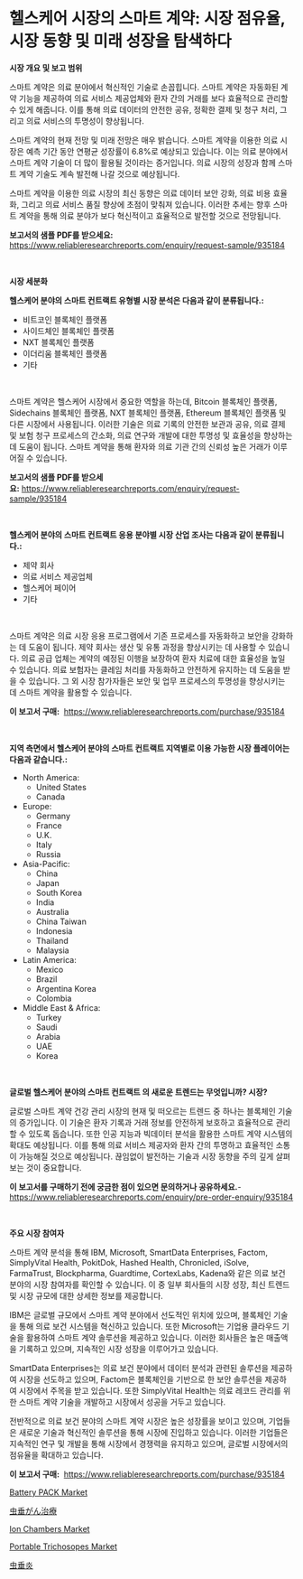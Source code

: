 <p><h1>헬스케어 시장의 스마트 계약: 시장 점유율, 시장 동향 및 미래 성장을 탐색하다</h1></p><p><strong>시장 개요 및 보고 범위</strong></p>
<p><p>스마트 계약은 의료 분야에서 혁신적인 기술로 손꼽힙니다. 스마트 계약은 자동화된 계약 기능을 제공하여 의료 서비스 제공업체와 환자 간의 거래를 보다 효율적으로 관리할 수 있게 해줍니다. 이를 통해 의료 데이터의 안전한 공유, 정확한 결제 및 청구 처리, 그리고 의료 서비스의 투명성이 향상됩니다.</p><p>스마트 계약의 현재 전망 및 미래 전망은 매우 밝습니다. 스마트 계약을 이용한 의료 시장은 예측 기간 동안 연평균 성장률이 6.8%로 예상되고 있습니다. 이는 의료 분야에서 스마트 계약 기술이 더 많이 활용될 것이라는 증거입니다. 의료 시장의 성장과 함께 스마트 계약 기술도 계속 발전해 나갈 것으로 예상됩니다.</p><p>스마트 계약을 이용한 의료 시장의 최신 동향은 의료 데이터 보안 강화, 의료 비용 효율화, 그리고 의료 서비스 품질 향상에 초점이 맞춰져 있습니다. 이러한 추세는 향후 스마트 계약을 통해 의료 분야가 보다 혁신적이고 효율적으로 발전할 것으로 전망됩니다.</p></p>
<p><strong>보고서의 샘플 PDF를 받으세요:</strong> <a href="https://www.reliableresearchreports.com/enquiry/request-sample/935184">https://www.reliableresearchreports.com/enquiry/request-sample/935184</a></p>
<p>&nbsp;</p>
<p><strong>시장 세분화</strong></p>
<p><strong>헬스케어 분야의 스마트 컨트랙트 유형별 시장 분석은 다음과 같이 분류됩니다.:</strong></p>
<p><ul><li>비트코인 블록체인 플랫폼</li><li>사이드체인 블록체인 플랫폼</li><li>NXT 블록체인 플랫폼</li><li>이더리움 블록체인 플랫폼</li><li>기타</li></ul></p>
<p>&nbsp;</p>
<p><p>스마트 계약은 헬스케어 시장에서 중요한 역할을 하는데, Bitcoin 블록체인 플랫폼, Sidechains 블록체인 플랫폼, NXT 블록체인 플랫폼, Ethereum 블록체인 플랫폼 및 다른 시장에서 사용됩니다. 이러한 기술은 의료 기록의 안전한 보관과 공유, 의료 결제 및 보험 청구 프로세스의 간소화, 의료 연구와 개발에 대한 투명성 및 효율성을 향상하는 데 도움이 됩니다. 스마트 계약을 통해 환자와 의료 기관 간의 신뢰성 높은 거래가 이루어질 수 있습니다.</p></p>
<p><strong>보고서의 샘플 PDF를 받으세요:</strong>&nbsp;<a href="https://www.reliableresearchreports.com/enquiry/request-sample/935184">https://www.reliableresearchreports.com/enquiry/request-sample/935184</a></p>
<p>&nbsp;</p>
<p><strong> 헬스케어 분야의 스마트 컨트랙트 응용 분야별 시장 산업 조사는 다음과 같이 분류됩니다.:</strong></p>
<p><ul><li>제약 회사</li><li>의료 서비스 제공업체</li><li>헬스케어 페이어</li><li>기타</li></ul></p>
<p>&nbsp;</p>
<p><p>스마트 계약은 의료 시장 응용 프로그램에서 기존 프로세스를 자동화하고 보안을 강화하는 데 도움이 됩니다. 제약 회사는 생산 및 유통 과정을 향상시키는 데 사용할 수 있습니다. 의료 공급 업체는 계약의 예정된 이행을 보장하여 환자 치료에 대한 효율성을 높일 수 있습니다. 의료 보험자는 클레임 처리를 자동화하고 안전하게 유지하는 데 도움을 받을 수 있습니다. 그 외 시장 참가자들은 보안 및 업무 프로세스의 투명성을 향상시키는 데 스마트 계약을 활용할 수 있습니다.</p></p>
<p><strong>이 보고서 구매:</strong>&nbsp; <a href="https://www.reliableresearchreports.com/purchase/935184">https://www.reliableresearchreports.com/purchase/935184</a></p>
<p>&nbsp;</p>
<p><strong>지역 측면에서 헬스케어 분야의 스마트 컨트랙트 지역별로 이용 가능한 시장 플레이어는 다음과 같습니다.:</strong></p>
<p><ul>
    <li>
        North America:
        <ul>
            <li>United States</li>
            <li>Canada</li>
        </ul>
    </li>
    <li>
        Europe:
        <ul>
            <li>Germany</li>
            <li>France</li>
            <li>U.K.</li>
            <li>Italy</li>
            <li>Russia</li>
        </ul>
    </li>
    <li>
        Asia-Pacific:
        <ul>
            <li>China</li>
            <li>Japan</li>
            <li>South Korea</li>
            <li>India</li>
            <li>Australia</li>
            <li>China Taiwan</li>
            <li>Indonesia</li>
            <li>Thailand</li>
            <li>Malaysia</li>
        </ul>
    </li>
    <li>
        Latin America:
        <ul>
            <li>Mexico</li>
            <li>Brazil</li>
            <li>Argentina Korea</li>
            <li>Colombia</li>
        </ul>
    </li>
    <li>
        Middle East & Africa:
        <ul>
            <li>Turkey</li>
            <li>Saudi</li>
            <li>Arabia</li>
            <li>UAE</li>
            <li>Korea</li>
        </ul>
    </li>
    </ul></p>
<p>&nbsp;</p>
<p><strong>글로벌 헬스케어 분야의 스마트 컨트랙트 의 새로운 트렌드는 무엇입니까? 시장?</strong></p>
<p><p>글로벌 스마트 계약 건강 관리 시장의 현재 및 떠오르는 트렌드 중 하나는 블록체인 기술의 증가입니다. 이 기술은 환자 기록과 거래 정보를 안전하게 보호하고 효율적으로 관리할 수 있도록 돕습니다. 또한 인공 지능과 빅데이터 분석을 활용한 스마트 계약 시스템의 확대도 예상됩니다. 이를 통해 의료 서비스 제공자와 환자 간의 투명하고 효율적인 소통이 가능해질 것으로 예상됩니다. 끊임없이 발전하는 기술과 시장 동향을 주의 깊게 살펴보는 것이 중요합니다.</p></p>
<p><strong>이 보고서를 구매하기 전에 궁금한 점이 있으면 문의하거나 공유하세요.</strong>- <a href="https://www.reliableresearchreports.com/enquiry/pre-order-enquiry/935184">https://www.reliableresearchreports.com/enquiry/pre-order-enquiry/935184</a></p>
<p>&nbsp;</p>
<p><strong>주요 시장 참여자</strong></p>
<p><p>스마트 계약 분석을 통해 IBM, Microsoft, SmartData Enterprises, Factom, SimplyVital Health, PokitDok, Hashed Health, Chronicled, iSolve, FarmaTrust, Blockpharma, Guardtime, CortexLabs, Kadena와 같은 의료 보건 분야의 시장 참여자를 확인할 수 있습니다. 이 중 일부 회사들의 시장 성장, 최신 트렌드 및 시장 규모에 대한 상세한 정보를 제공합니다.</p><p>IBM은 글로벌 규모에서 스마트 계약 분야에서 선도적인 위치에 있으며, 블록체인 기술을 통해 의료 보건 시스템을 혁신하고 있습니다. 또한 Microsoft는 기업용 클라우드 기술을 활용하여 스마트 계약 솔루션을 제공하고 있습니다. 이러한 회사들은 높은 매출액을 기록하고 있으며, 지속적인 시장 성장을 이루어가고 있습니다.</p><p>SmartData Enterprises는 의료 보건 분야에서 데이터 분석과 관련된 솔루션을 제공하여 시장을 선도하고 있으며, Factom은 블록체인을 기반으로 한 보안 솔루션을 제공하여 시장에서 주목을 받고 있습니다. 또한 SimplyVital Health는 의료 레코드 관리를 위한 스마트 계약 기술을 개발하고 시장에서 성공을 거두고 있습니다.</p><p>전반적으로 의료 보건 분야의 스마트 계약 시장은 높은 성장률을 보이고 있으며, 기업들은 새로운 기술과 혁신적인 솔루션을 통해 시장에 진입하고 있습니다. 이러한 기업들은 지속적인 연구 및 개발을 통해 시장에서 경쟁력을 유지하고 있으며, 글로벌 시장에서의 점유율을 확대하고 있습니다.</p></p>
<p><strong>이 보고서 구매:</strong>&nbsp;&nbsp;<a href="https://www.reliableresearchreports.com/purchase/935184">https://www.reliableresearchreports.com/purchase/935184</a></p>
<p><p><a href="https://view.publitas.com/reportprime-1/global-battery-pack-market-size-and-market-trends-insights-and-projections-from-2024-to-2031/">Battery PACK Market</a></p><p><a href="https://github.com/lrlmopnhwd79300/Market-Research-Report-List-1/blob/main/9978234184670.md">虫垂がん治療</a></p><p><a href="https://view.publitas.com/reportprime-1/ion-chambers-market-research-report-forecasted-for-period-from-2024-2031-by-market-type-market-application-and-region/">Ion Chambers Market</a></p><p><a href="https://sore-arch-6db.notion.site/Portable-Trichosopes-Market-Size-and-Growth-Market-Segmentation-Regional-and-Country-Breakdowns-a-a281ab8a301d494c91e4e15b71db1c01">Portable Trichosopes Market</a></p><p><a href="https://github.com/wkuactfdzwizk06/Market-Research-Report-List-1/blob/main/8791025184671.md">虫垂炎</a></p></p>
